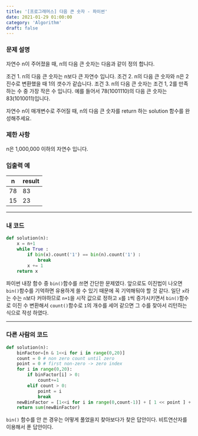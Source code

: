 ```yaml
---
title: '[프로그래머스] 다음 큰 숫자 - 파이썬'
date: 2021-01-29 01:00:00
category: 'Algorithm'
draft: false
---
```


### 문제 설명

자연수 n이 주어졌을 때, n의 다음 큰 숫자는 다음과 같이 정의 합니다.

조건 1. n의 다음 큰 숫자는 n보다 큰 자연수 입니다.
조건 2. n의 다음 큰 숫자와 n은 2진수로 변환했을 때 1의 갯수가 같습니다.
조건 3. n의 다음 큰 숫자는 조건 1, 2를 만족하는 수 중 가장 작은 수 입니다.
예를 들어서 78(1001110)의 다음 큰 숫자는 83(1010011)입니다.

자연수 n이 매개변수로 주어질 때, n의 다음 큰 숫자를 return 하는 solution 함수를 완성해주세요.

### 제한 사항

n은 1,000,000 이하의 자연수 입니다.

### 입출력 예

| n   | result |
| --- | ------ |
| 78  | 83     |
| 15  | 23     |

---

### 내 코드

```python
def solution(n):
    x = n+1
    while True :
        if bin(x).count('1') == bin(n).count('1') :
            break
        x += 1
    return x
```

파이썬 내장 함수 중 `bin()`함수를 쓰면 간단한 문제였다. 앞으로도 이진법이 나오면 `bin()`함수를 기억하면 유용하게 쓸 수 있기 때문에 꼭 기억해둬야 할 것 같다. 일단 `x`라는 수는 `n`보다 커야하므로 `n+1`을 시작 값으로 정하고 `x`를 `1`씩 증가시키면서 `bin()`함수로 이진 수 변환해서 `count()`함수로 `1`의 개수를 세어 같으면 그 수를 찾아서 리턴하는 식으로 작성 하였다.

---

### 다른 사람의 코드

```python
def solution(n):
    binFactor=[n & 1<<i for i in range(0,20)]
    count = 0 # non zero count until zero
    point = 0 # first non-zero -> zero index
    for i in range(0,20):
        if binFactor[i] > 0:
            count+=1
        elif count > 0:
            point = i
            break
    newBinFactor = [1<<i for i in range(0,count-1)] + [ 1 << point ] + binFactor[point+1:]
    return sum(newBinFactor)
```

`bin()` 함수를 안 쓴 경우는 어떻게 풀었을지 찾아보다가 찾은 답안이다. 비트연산자를 이용해서 푼 답안이다.